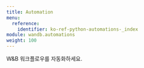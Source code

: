 ```yaml
---
title: Automation
menu:
  reference:
    identifier: ko-ref-python-automations-_index
module: wandb.automations
weight: 100
---
```


W&B 워크플로우를 자동화하세요.
